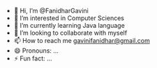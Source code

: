 - 👋 Hi, I’m @FanidharGavini
- 👀 I’m interested in Computer Sciences
- 🌱 I’m currently learning Java language
- 💞️ I’m looking to collaborate with myself
- 📫 How to reach me gavinifanidhar@gmail.com
- 😄 Pronouns: ...
- ⚡ Fun fact: ...

<!---
FanidharGavini/FanidharGavini is a ✨ special ✨ repository because its `README.md` (this file) appears on your GitHub profile.
You can click the Preview link to take a look at your changes.
--->
